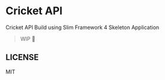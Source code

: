 # Cricket API

Cricket API Build using Slim Framework 4 Skeleton Application

> WIP 🚧

## LICENSE

MIT
